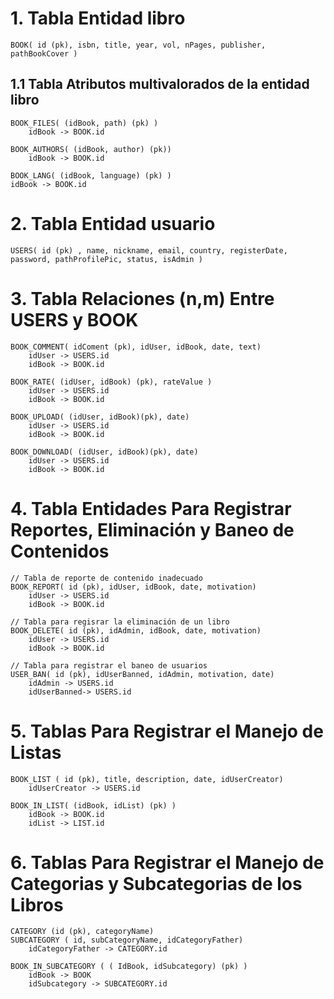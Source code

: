 # 1. Tabla Entidad libro

```
BOOK( id (pk), isbn, title, year, vol, nPages, publisher, pathBookCover )
```

## 1.1 Tabla Atributos multivalorados de la entidad libro

```
BOOK_FILES( (idBook, path) (pk) )
	idBook -> BOOK.id

BOOK_AUTHORS( (idBook, author) (pk))
	idBook -> BOOK.id

BOOK_LANG( (idBook, language) (pk) )
idBook -> BOOK.id
```

# 2. Tabla Entidad usuario

```
USERS( id (pk) , name, nickname, email, country, registerDate, password, pathProfilePic, status, isAdmin )
```

# 3. Tabla Relaciones (n,m) Entre USERS y BOOK

```
BOOK_COMMENT( idComent (pk), idUser, idBook, date, text)
	idUser -> USERS.id
	idBook -> BOOK.id

BOOK_RATE( (idUser, idBook) (pk), rateValue )
	idUser -> USERS.id
	idBook -> BOOK.id

BOOK_UPLOAD( (idUser, idBook)(pk), date)
	idUser -> USERS.id
	idBook -> BOOK.id

BOOK_DOWNLOAD( (idUser, idBook)(pk), date)
	idUser -> USERS.id
	idBook -> BOOK.id
```

# 4. Tabla Entidades Para Registrar Reportes, Eliminación y Baneo de Contenidos

```
// Tabla de reporte de contenido inadecuado
BOOK_REPORT( id (pk), idUser, idBook, date, motivation)
	idUser -> USERS.id
	idBook -> BOOK.id

// Tabla para regisrar la eliminación de un libro
BOOK_DELETE( id (pk), idAdmin, idBook, date, motivation)
	idUser -> USERS.id
	idBook -> BOOK.id

// Tabla para registrar el baneo de usuarios
USER_BAN( id (pk), idUserBanned, idAdmin, motivation, date)
	idAdmin -> USERS.id
	idUserBanned-> USERS.id
```

# 5. Tablas Para Registrar el Manejo de Listas

```
BOOK_LIST ( id (pk), title, description, date, idUserCreator)
	idUserCreator -> USERS.id

BOOK_IN_LIST( (idBook, idList) (pk) )
	idBook -> BOOK.id
	idList -> LIST.id
```

# 6. Tablas Para Registrar el Manejo de Categorias y Subcategorias de los Libros

```
CATEGORY (id (pk), categoryName)
SUBCATEGORY ( id, subCategoryName, idCategoryFather)
	idCategoryFather -> CATEGORY.id

BOOK_IN_SUBCATEGORY ( ( IdBook, idSubcategory) (pk) )
	idBook -> BOOK
	idSubcategory -> SUBCATEGORY.id
```
